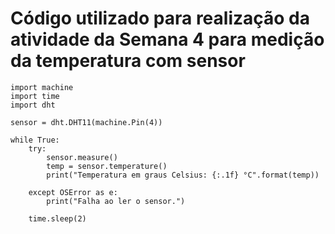 # Código utilizado para realização da atividade da Semana 4 para medição da temperatura com sensor

```
import machine
import time
import dht

sensor = dht.DHT11(machine.Pin(4))

while True:
    try:
        sensor.measure()
        temp = sensor.temperature() 
        print("Temperatura em graus Celsius: {:.1f} °C".format(temp))

    except OSError as e:
        print("Falha ao ler o sensor.")

    time.sleep(2)
```
